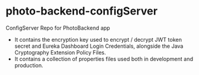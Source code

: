 # photo-backend-configServer
ConfigServer Repo for PhotoBackend app


* It contains the encryption key used to encrypt / decrypt JWT token secret and Eureka Dashboard Login Credentials, alongside the Java Cryptography Extension Policy Files.
* It contains a collection of properties files used both in development and production.
